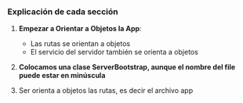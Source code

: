 ### **Explicación de cada sección**
 
1. **Empezar a Orientar a Objetos la App**:
   - Las rutas se orientan a objetos
   - El servicio del servidor también se orienta a objetos
2. **Colocamos una clase ServerBootstrap, aunque el nombre del file puede estar en minúscula**
 
3. Ser orienta a objetos las rutas, es decir el archivo app